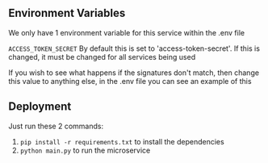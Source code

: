 
## Environment Variables

We only have 1 environment variable for this service within the .env file

`ACCESS_TOKEN_SECRET`
  By default this is set to 'access-token-secret'. If this is changed, it must be changed for all services being used
  
 

If you wish to see what happens if the signatures don't match, then change this value to anything else, in the .env file you can see an example of this


## Deployment

Just run these 2 commands: 
1. `pip install -r requirements.txt` to install the dependencies
2. `python main.py` to run the microservice
